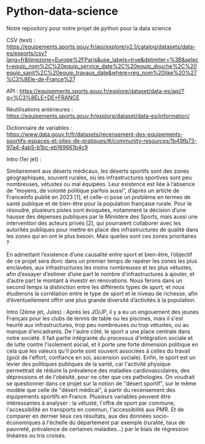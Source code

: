# Python-data-science
Notre repository pour notre projet de python pour la data science

CSV (test) : https://equipements.sports.gouv.fr/api/explore/v2.1/catalog/datasets/data-es/exports/csv?lang=fr&timezone=Europe%2FParis&use_labels=true&delimiter=%3B&select=equip_nom%2C%20equip_service_date%2C%20equip_douche%2C%20equip_sanit%2C%20equip_travaux_date&where=reg_nom%20like%20%27%C3%8Ele-de-France%27

API : https://equipements.sports.gouv.fr/explore/dataset/data-es/api/?q=%C3%8ELE+DE+FRANCE

Réutilisations antérieures : https://equipements.sports.gouv.fr/explore/dataset/data-es/information/

Dictionnaire de variables : https://www.data.gouv.fr/fr/datasets/recensement-des-equipements-sportifs-espaces-et-sites-de-pratiques/#/community-resources/1b49fb73-97a4-4ab5-b1bc-eb169661b4c9

Intro (1er jet) : 

Similairement aux déserts médicaux, les déserts sportifs sont des zones géographiques, souvent rurales, où les infrastructures sportives sont peu nombreuses, vétustes ou mal équipées. Leur existence est liée à l’absence de “moyens, de volonté politique parfois aussi”, d’après un article de Franceinfo publié en 2023 [1], et celle-ci pose un problème en termes de santé publique et de bien-être pour la population française rurale. Pour le résoudre, plusieurs pistes sont évoquées, notamment la décision d’une hausse des dépenses publiques par le Ministère des Sports, mais aussi une intervention des acteurs privés [2], qui pourraient collaborer avec les autorités publiques pour mettre en place des infrastructures de qualité dans les zones qui en ont le plus besoin. Mais quelles sont ces zones prioritaires ? 

En admettant l’existence d’une causalité entre sport et bien-être, l’objectif de ce projet sera donc dans un premier temps de repérer les zones les plus enclavées, aux infrastructures les moins nombreuses et les plus vétustes, afin d’essayer d’estimer d’une part le nombre d’infrastructures à ajouter, et d’autre part le montant à investir en rénovations. Nous ferons dans un second temps la distinction entre les différents types de sport, et nous étudierons la corrélation entre le type de sport et le niveau de richesse, afin d’éventuellement offrir une plus grande diversité d’activités à la population.

Intro (2ème jet, Jules) : 
Après les JO/JP, il y a eu un engouement des jeunes Français pour les clubs de tennis de table ou les piscines, mais il s'est heurté aux infrastructures, trop peu nombreuses ou trop vétustes, ou au manque d'encadrants.
De l'autre côté, le sport a une place centrale dans notre société. Il fait partie intégrante du processus d'intégration sociale et de lutte contre l'isolement social, et il porte une forte dimension politique en cela que les valeurs qu'il porte sont souvent associées à celles du travail (goût de l'effort, confiance en soi, ascension sociale). Enfin, le sport est un levier des politiques publiques de la santé, car l'activité physique permettrait de réduire la prévalence des maladies cardiovasculaires, des dépressions et de l'obésité, pour ne citer que ces pathologies. 
On voudrait se questionner dans ce projet sur la notion de "désert sportif", sur le même modèle que celle de "désert médical", à partir du recensement des équipements sportifs en France. Plusieurs variables peuvent être intéressantes à analyser : la vétusté, l'offre de sport par commune, l'accessibilité en transports en commun, l'accessibilité aux PMR. Et de comparer en dernier lieux ces résultats, aux des données socio-économiques à l'échelle du département par exemple (ruralité, taux de pauvreté, prévalence de certaines maladies...) par le biais de régression linéaires ou tris croisés.
